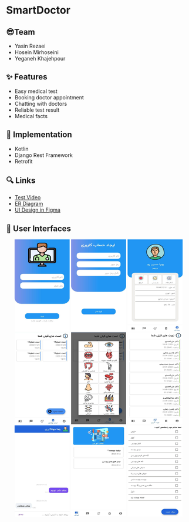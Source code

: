 # SmartDoctor

## 😎Team

- Yasin Rezaei
- Hosein Mirhoseini
- Yeganeh Khajehpour

## ✨ Features

- Easy medical test
- Booking doctor appointment
- Chatting with doctors
- Reliable test result
- Medical facts

## 🔧 Implementation
- Kotlin
- Django Rest Framework
- Retrofit

## 🔍 Links
- [Test Video](https://www.google.com)
- [ER Diagram](https://drive.google.com/file/d/1K_AOxwuSnc3O97Cse3JR1qOJXgDc78uP/view)
- [UI Design in Figma](https://www.figma.com/file/Leh9EjRwMSx6StmtjbY6rp/Untitled?node-id=0%3A1)

## 🎉 User Interfaces

<p align="center">
  <img src="https://github.com/yasinrezaei/SmartDoctor/blob/main/images/1.jpg" width="150" height="250">
  <img src="https://github.com/yasinrezaei/SmartDoctor/blob/main/images/2.jpg" width="150" height="250">
  <img src="https://github.com/yasinrezaei/SmartDoctor/blob/main/images/3.jpg" width="150" height="250">
  <img src="https://github.com/yasinrezaei/SmartDoctor/blob/main/images/4.jpg" width="150" height="250">
  
  <img src="https://github.com/yasinrezaei/SmartDoctor/blob/main/images/5.jpg" width="150" height="250">
  <img src="https://github.com/yasinrezaei/SmartDoctor/blob/main/images/6.jpg" width="150" height="250">
  <img src="https://github.com/yasinrezaei/SmartDoctor/blob/main/images/7.jpg" width="150" height="250">
  <img src="https://github.com/yasinrezaei/SmartDoctor/blob/main/images/8.jpg" width="150" height="250">
  <img src="https://github.com/yasinrezaei/SmartDoctor/blob/main/images/9.jpg" width="150" height="250">
</p>

